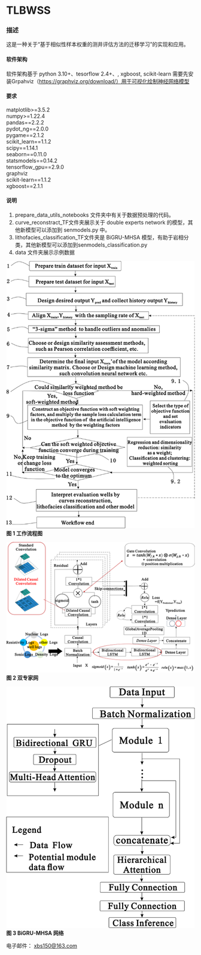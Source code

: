 # TLBWSS

### 描述
这是一种关于“基于相似性样本权重的测井评估方法的迁移学习”的实现和应用。

#### 软件架构
软件架构基于 python 3.10+、tesorflow 2.4+、, xgboost, scikit-learn
需要先安装Grpahviz（https://graphviz.org/download/）用于可视化绘制神经网络模型
#### 要求
matplotlib>=3.5.2  
numpy>=1.22.4  
pandas==2.2.2  
pydot_ng==2.0.0  
pygame==2.1.2  
scikit_learn==1.1.2  
scipy==1.14.1  
seaborn==0.11.0  
statsmodels==0.14.2  
tensorflow_gpu==2.9.0  
graphviz  
scikit-learn==1.1.2  
xgboost==2.1.1  
#### 说明

1. prepare_data_utils_notebooks 文件夹中有关于数据预处理的代码。
2. curve_reconstract_TF文件夹展示关于 double experts network 的模型，其他新模型可以添加到 senmodels.py 中。
3. lithofacies_classification_TF文件夹是 BiGRU-MHSA 模型，有助于岩相分类，其他新模型可以添加到senmodels_classification.py
4. data 文件夹展示示例数据

![workflow_chart](figure/workflow_chart_new.png "workflow_chart")
**图 1 工作流程图**

![double_experts_network](figure/double_experts_network_en.png "double_experts_network")
**图 2 双专家网**

![BiGRU-MHSA_network](figure/BiGRU-MHSA_network.png "BiGRU-MHSA_network")
**图 3 BiGRU-MHSA 网络**

电子邮件： xbs150@163.com